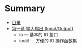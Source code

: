 # Summary

* [目录](preface.md)
* [第一章 输入输出 (Input/Output)](chapter01/01.1.md)
   * io — 基本的 IO 接口
   * ioutil — 方便的 IO 操作函数集

